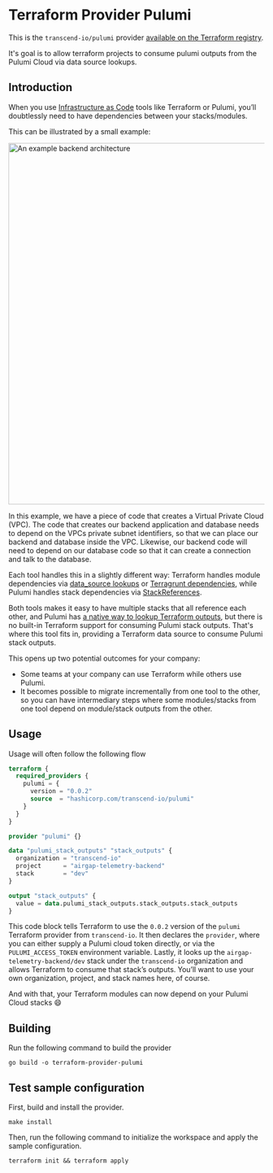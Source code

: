 # Terraform Provider Pulumi

This is the `transcend-io/pulumi` provider [available on the Terraform registry](https://registry.terraform.io/providers/transcend-io/pulumi/latest).

It's goal is to allow terraform projects to consume pulumi outputs from the Pulumi Cloud via data source lookups.

## Introduction

When you use [Infrastructure as Code](https://en.wikipedia.org/wiki/Infrastructure_as_code) tools like Terraform or Pulumi, you’ll doubtlessly need to have dependencies between your stacks/modules.

This can be illustrated by a small example:

<img width="711" alt="An example backend architecture" src="https://user-images.githubusercontent.com/8922077/145655873-ba6e67e7-7c34-4006-9600-63177379f717.png">

In this example, we have a piece of code that creates a Virtual Private Cloud (VPC). The code that creates our backend application and database needs to depend on the VPCs private subnet identifiers, so that we can place our backend and database inside the VPC. Likewise, our backend code will need to depend on our database code so that it can create a connection and talk to the database.

Each tool handles this in a slightly different way: Terraform handles module dependencies via [data_source lookups](https://www.terraform.io/docs/language/state/remote-state-data.html) or [Terragrunt dependencies](https://terragrunt.gruntwork.io/docs/reference/config-blocks-and-attributes/#dependency), while Pulumi handles stack dependencies via [StackReferences](https://www.pulumi.com/docs/intro/concepts/stack/#stackreferences).

Both tools makes it easy to have multiple stacks that all reference each other, and Pulumi has [a native way to lookup Terraform outputs](https://www.pulumi.com/blog/using-terraform-remote-state-with-pulumi/), but there is no built-in Terraform support for consuming Pulumi stack outputs. That's where this tool fits in, providing a Terraform data source to consume Pulumi stack outputs.

This opens up two potential outcomes for your company:
- Some teams at your company can use Terraform while others use Pulumi.
- It becomes possible to migrate incrementally from one tool to the other, so you can have intermediary steps where some modules/stacks from one tool depend on module/stack outputs from the other.

## Usage

Usage will often follow the following flow

```terraform
terraform {
  required_providers {
    pulumi = {
      version = "0.0.2"
      source  = "hashicorp.com/transcend-io/pulumi"
    }
  }
}

provider "pulumi" {}

data "pulumi_stack_outputs" "stack_outputs" {
  organization = "transcend-io"
  project      = "airgap-telemetry-backend"
  stack        = "dev"
}

output "stack_outputs" {
  value = data.pulumi_stack_outputs.stack_outputs.stack_outputs
}
```

This code block tells Terraform to use the `0.0.2` version of the `pulumi` Terraform provider from `transcend-io`. It then declares the `provider`, where you can either supply a Pulumi cloud token directly, or via the `PULUMI_ACCESS_TOKEN` environment variable. Lastly, it looks up the `airgap-telemetry-backend/dev` stack under the `transcend-io` organization and allows Terraform to consume that stack’s outputs. You’ll want to use your own organization, project, and stack names here, of course.

And with that, your Terraform modules can now depend on your Pulumi Cloud stacks 😄

## Building

Run the following command to build the provider

```shell
go build -o terraform-provider-pulumi
```

## Test sample configuration

First, build and install the provider.

```shell
make install
```

Then, run the following command to initialize the workspace and apply the sample configuration.

```shell
terraform init && terraform apply
```
